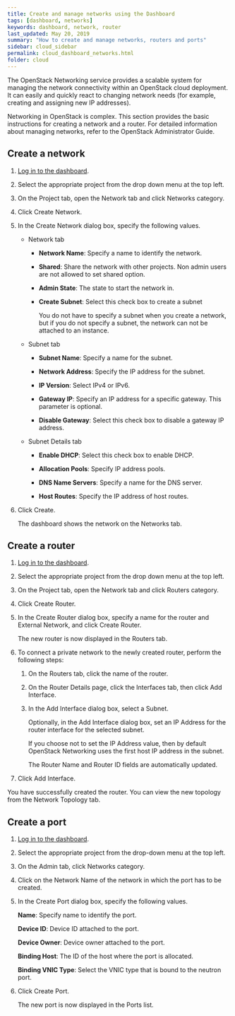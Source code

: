```yaml
---
title: Create and manage networks using the Dashboard
tags: [dashboard, networks]
keywords: dashboard, network, router
last_updated: May 20, 2019
summary: "How to create and manage networks, routers and ports"
sidebar: cloud_sidebar
permalink: cloud_dashboard_networks.html
folder: cloud
---
```


The OpenStack Networking service provides a scalable system for managing the network connectivity within an OpenStack cloud deployment. It can easily and quickly react to changing network needs (for example, creating and assigning new IP addresses).

Networking in OpenStack is complex. This section provides the basic instructions for creating a network and a router. For detailed information about managing networks, refer to the OpenStack Administrator Guide.

## Create a network
1. [Log in to the dashboard](cloud_dashboard_login.html).

1. Select the appropriate project from the drop down menu at the top left.

1. On the Project tab, open the Network tab and click Networks category.

1. Click Create Network.

1. In the Create Network dialog box, specify the following values.

   - Network tab

     - **Network Name**: Specify a name to identify the network.

     - **Shared**: Share the network with other projects. Non admin users are not allowed to set shared option.

     - **Admin State**: The state to start the network in.

     - **Create Subnet**: Select this check box to create a subnet

       You do not have to specify a subnet when you create a network, but if you do not specify a subnet, the network can not be attached to an instance.

   - Subnet tab

     - **Subnet Name**: Specify a name for the subnet.

     - **Network Address**: Specify the IP address for the subnet.

     - **IP Version**: Select IPv4 or IPv6.

     - **Gateway IP**: Specify an IP address for a specific gateway. This parameter is optional.

     - **Disable Gateway**: Select this check box to disable a gateway IP address.

   - Subnet Details tab

     - **Enable DHCP**: Select this check box to enable DHCP.

     - **Allocation Pools**: Specify IP address pools.

     - **DNS Name Servers**: Specify a name for the DNS server.

     - **Host Routes**: Specify the IP address of host routes.

1. Click Create.

   The dashboard shows the network on the Networks tab.

## Create a router
1. [Log in to the dashboard](cloud_dashboard_login.html).

1. Select the appropriate project from the drop down menu at the top left.

1. On the Project tab, open the Network tab and click Routers category.

1. Click Create Router.

1. In the Create Router dialog box, specify a name for the router and External Network, and click Create Router.

   The new router is now displayed in the Routers tab.

1. To connect a private network to the newly created router, perform the following steps:

   1. On the Routers tab, click the name of the router.

   1. On the Router Details page, click the Interfaces tab, then click Add Interface.

   1. In the Add Interface dialog box, select a Subnet.

      Optionally, in the Add Interface dialog box, set an IP Address for the router interface for the selected subnet.

      If you choose not to set the IP Address value, then by default OpenStack Networking uses the first host IP address in the subnet.

      The Router Name and Router ID fields are automatically updated.

1. Click Add Interface.

You have successfully created the router. You can view the new topology from the Network Topology tab.

## Create a port

1. [Log in to the dashboard](cloud_dashboard_login.html).

1. Select the appropriate project from the drop-down menu at the top left.

1. On the Admin tab, click Networks category.

1. Click on the Network Name of the network in which the port has to be created.

1. In the Create Port dialog box, specify the following values.

   **Name**: Specify name to identify the port.

   **Device ID**: Device ID attached to the port.

   **Device Owner**: Device owner attached to the port.

   **Binding Host**: The ID of the host where the port is allocated.

   **Binding VNIC Type**: Select the VNIC type that is bound to the neutron port.

1. Click Create Port.

   The new port is now displayed in the Ports list.
